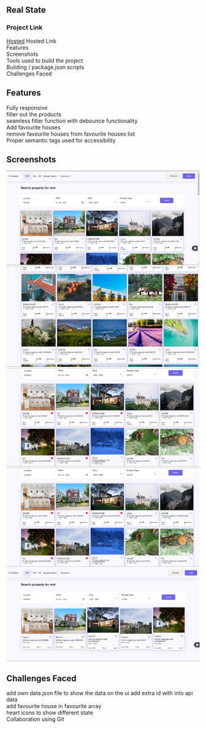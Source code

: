## Real State

### Project Link

[Hosted](https://house-rent-dun.vercel.app/)
Hosted Link <br>
Features<br>
Screenshots<br>
Tools used to build the project<br>
Building / package.json scripts<br>
Challenges Faced

## Features

Fully responsive<br>
filter out the products<br>
seamless filter function with debounce functionality<br>
Add favourite houses<br>
remove favourite houses from favourite houses list<br>
Proper semantic tags used for accessibility

## Screenshots

![Alt text](./images/Screenshot%202024-02-26%20123423.png)
![Alt text](./images/Screenshot%202024-02-26%20123431.png)
![Alt text](./images//Screenshot%202024-02-26%20123453.png)
![Alt text](./images/Screenshot%202024-02-26%20123453.png)
![Alt text](./images/Screenshot%202024-02-26%20123521.png)

## Challenges Faced

add own data.json file to show the data on the ui
add extra id with into api data<br>
add favourite house in favourite array<br>
heart icons to show different state<br>
Collaboration using Git
